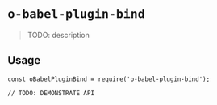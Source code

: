 # `o-babel-plugin-bind`

> TODO: description

## Usage

```
const oBabelPluginBind = require('o-babel-plugin-bind');

// TODO: DEMONSTRATE API
```
